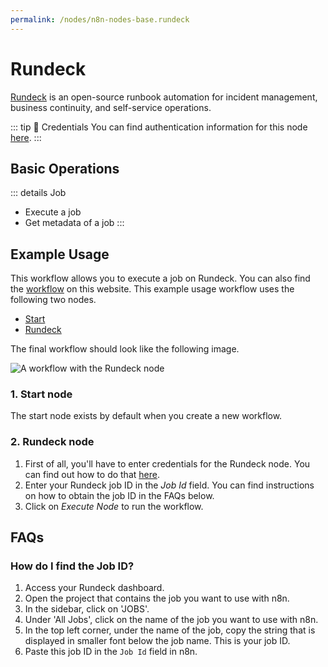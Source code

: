 ```yaml
---
permalink: /nodes/n8n-nodes-base.rundeck
---
```


# Rundeck

[Rundeck](https://www.rundeck.com/) is an open-source runbook automation for incident management, business continuity, and self-service operations.

::: tip 🔑 Credentials
You can find authentication information for this node [here](../../../credentials/Rundeck/README.md).
:::

## Basic Operations

::: details Job
- Execute a job
- Get metadata of a job
:::

## Example Usage

This workflow allows you to execute a job on Rundeck. You can also find the [workflow](https://n8n.io/workflows/539) on this website. This example usage workflow uses the following two nodes.

- [Start](../../core-nodes/Start/README.md)
- [Rundeck]()

The final workflow should look like the following image.

![A workflow with the Rundeck node](./workflow.png)

### 1. Start node

The start node exists by default when you create a new workflow.

### 2. Rundeck node

1. First of all, you'll have to enter credentials for the Rundeck node. You can find out how to do that [here](../../../credentials/Rundeck/README.md).
2. Enter your Rundeck job ID in the *Job Id* field. You can find instructions on how to obtain the job ID in the FAQs below.
3. Click on *Execute Node* to run the workflow.

## FAQs

### How do I find the Job ID?

1. Access your Rundeck dashboard.
2. Open the project that contains the job you want to use with n8n.
3. In the sidebar, click on 'JOBS'.
4. Under 'All Jobs', click on the name of the job you want to use with n8n.
5. In the top left corner, under the name of the job, copy the string that is displayed in smaller font below the job name. This is your job ID.
6. Paste this job ID in the `Job Id` field in n8n. 

